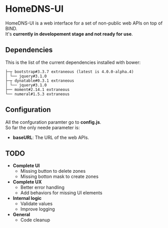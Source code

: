 # HomeDNS-UI

HomeDNS-UI is a web interface for a set of non-public web APIs on top of BIND.  
It's **currently in developement stage and not ready for use**.

## Dependencies
This is the list of the current dependencies installed with bower:
```
├─┬ bootstrap#3.3.7 extraneous (latest is 4.0.0-alpha.4)
│ └── jquery#3.1.0
├─┬ dynatable#0.3.1 extraneous
│ └── jquery#3.1.0
├── moment#2.14.1 extraneous
└── numeral#1.5.3 extraneous
```

## Configuration
All the confguration paramter go to **config.js**.  
So far the only neede parameter is:
 * **baseURL**: The URL of the web APIs.

## TODO
 * **Complete UI**
   * Missing button to delete zones
   * Missing botton mask to create zones
  * **Complete UX**
    * Better error handling
    * Add behaviors for missing UI elements
  * **Internal logic**
    * Validate values
    * Improve logging
  * **General**
    * Code cleanup

